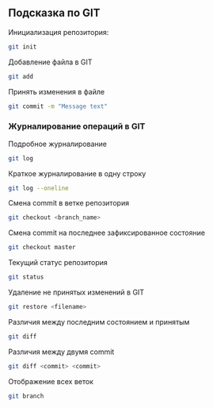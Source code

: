 ## Подсказка по GIT

Инициализация репозитория:
```sh
git init
```

Добавление файла в GIT
```sh
git add
```

Принять изменения в файле
```sh
git commit -m "Message text"
```

### Журналирование операций в GIT

Подробное журналирование
```sh
git log
```
Краткое журналирование в одну строку
```sh
git log --oneline
```

Смена commit в ветке репозитория
```sh
git checkout <branch_name>
```

Смена commit на последнее зафиксированное состояние
```sh
git checkout master
```

Текущий статус репозитория
```sh
git status
```

Удаление не принятых изменений в GIT
```sh
git restore <filename>
```

Различия между последним состоянием и принятым
```sh
git diff
```

Различия между двумя commit
```sh
git diff <commit> <commit>
```

Отображение всех веток
```sh
git branch
```